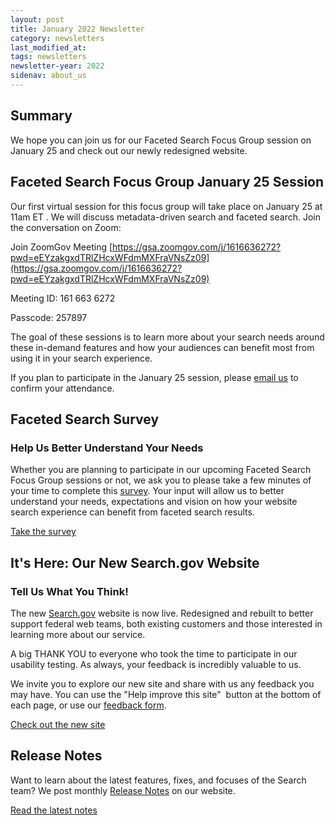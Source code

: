 ```yaml
---
layout: post
title: January 2022 Newsletter
category: newsletters
last_modified_at: 
tags: newsletters
newsletter-year: 2022
sidenav: about_us
---
```


## Summary
We hope you can join us for our Faceted Search Focus Group session on January 25 and check out our newly redesigned website.


## Faceted Search Focus Group January 25 Session
Our first virtual session for this focus group will take place on January 25 at 11am ET . We will discuss metadata-driven search and faceted search. Join the conversation on Zoom:

Join ZoomGov Meeting
[https://gsa.zoomgov.com/j/1616636272?pwd=eEYzakgxdTRlZHcxWFdmMXFraVNsZz09](https://gsa.zoomgov.com/j/1616636272?pwd=eEYzakgxdTRlZHcxWFdmMXFraVNsZz09)

Meeting ID: 161 663 6272

Passcode: 257897

The goal of these sessions is to learn more about your search needs around these in-demand features and how your audiences can benefit most from using it in your search experience. 

If you plan to participate in the January 25 session, please [email us](mailto:search@gsa.gov) to confirm your attendance.

## Faceted Search Survey
### Help Us Better Understand Your Needs

Whether you are planning to participate in our upcoming Faceted Search Focus Group sessions or not, we ask you to please take a few minutes of your time to complete this [survey](https://touchpoints.app.cloud.gov/touchpoints/3a184266/submit). Your input will allow us to better understand your needs, expectations and vision on how your website search experience can benefit from faceted search results.

[Take the survey](https://touchpoints.app.cloud.gov/touchpoints/3a184266/submit)

## It's Here: Our New Search.gov Website
### Tell Us What You Think!

The new [Search.gov](https://search.gov/) website is now live. Redesigned and rebuilt to better support federal web teams, both existing customers and those interested in learning more about our service. 

A big THANK YOU to everyone who took the time to participate in our usability testing. As always, your feedback is incredibly valuable to us.

We invite you to explore our new site and share with us any feedback you may have. You can use the "Help improve this site"  button at the bottom of each page, or use our [feedback form](https://search.gov/about/feedback.html). 

[Check out the new site](https://search.gov/)

## Release Notes

Want to learn about the latest features, fixes, and focuses of the Search team? We post monthly [Release Notes](https://search.gov/about/updates/releases/) on our website.

[Read the latest notes](https://search.gov/about/updates/releases/december-2021.html)
